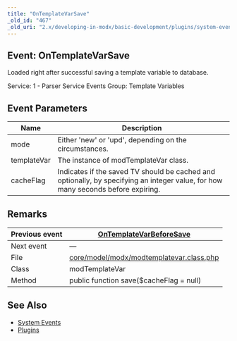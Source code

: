 ```yaml
---
title: "OnTemplateVarSave"
_old_id: "467"
_old_uri: "2.x/developing-in-modx/basic-development/plugins/system-events/ontemplatevarsave"
---
```


## Event: OnTemplateVarSave

Loaded right after successful saving a template variable to database.

Service: 1 - Parser Service Events 
Group: Template Variables

## Event Parameters

| Name | Description |
|------|-------------|
| mode | Either 'new' or 'upd', depending on the circumstances. |
| templateVar | The instance of modTemplateVar class. |
| cacheFlag | Indicates if the saved TV should be cached and optionally, by specifying an integer value, for how many seconds before expiring. |

## Remarks

| Previous event | [OnTemplateVarBeforeSave](developing-in-modx/basic-development/plugins/system-events/ontemplatevarbeforesave "OnTemplateVarBeforeSave") |
|----------------|---------------------------------------------------------------------------------------------------------------------------------------------------------|
| Next event | — |
| File | [core/model/modx/modtemplatevar.class.php](https://github.com/modxcms/revolution/blob/master/core/model/modx/modtemplatevar.class.php) |
| Class | modTemplateVar |
| Method | public function save($cacheFlag = null) |

## See Also

- [System Events](developing-in-modx/basic-development/plugins/system-events "System Events")
- [Plugins](developing-in-modx/basic-development/plugins "Plugins")